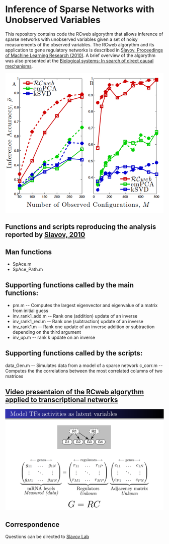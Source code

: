 # Inference of Sparse Networks with Unobserved Variables



This repository contains code the RCweb algorythm that allows inference of sparse networks with unobserved variables given a set of noisy measurements of the observed variables.  The RCweb algorythm and its application to gene regulatory networks is described in [Slavov, Proceedings of Machine Learning Research (2010)](http://proceedings.mlr.press/v9/slavov10a.html). A brief overview of the algorythm was also presented at the [Biological systems: In search of direct causal mechanisms](https://youtu.be/P0-_gDUNikc).



![Comparing the performance of different methods for network inference](Figs/Sparse-network-inference.png)


## Functions and scripts reproducing the analysis reported by [Slavov, 2010](https://arxiv.org/abs/1406.0193)

## Man functions 
* SpAce.m
* SpAce_Path.m


## Supporting functions called by the main functions:
* pm.m -- Computes the largest eigenvector and eigenvalue of a matrix from initial guess 		
* inv_rank1_add.m -- Rank one (addition) update of an inverse 
* inv_rank1_red.m -- Rank one (subtraction) update of an inverse 	
* inv_rank1.m  -- Rank one update of an inverse addition or subtraction depending on the third argument 	
* inv_up.m	-- rank k update on an inverse 			


## Supporting functions called by the scripts:
data_Gen.m -- Simulates data from a model of a sparse network 
c_corr.m  -- Computes the the correlations between the most correlated columns of two matrices 		



## [Video presentaion of the RCweb algorythm applied to transcriptional networks](https://youtu.be/P0-_gDUNikc?t=4550)

![Inference of gene regulatroy networks](Figs/Inference-of-gene-regulatroy-networks.png)



## Correspondence
Questions can be directed to [Slavov Lab](http://slavovlab.net/)  
